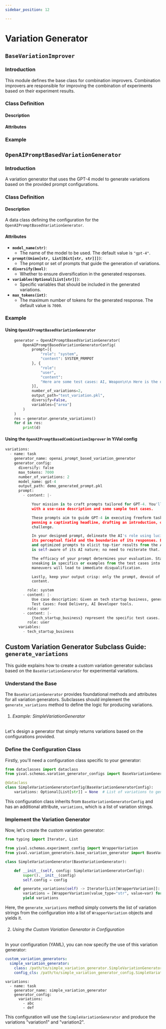 ```yaml
---
sidebar_position: 12

---
```


# Variation Generator

##  `BaseVariationImprover`

###   Introduction

  This module defines the base class for combination improvers. Combination improvers are responsible for improving the combination of experiments based on their experiment results.

###   Class Definition

####    Description

####    Attributes

###   Example 

##  `OpenAIPromptBasedVariationGenerator`

###   Introduction 

  A variation generator that uses the GPT-4 model to generate variations based on the provided prompt configurations.

###   Class Definition 

####    Description

   A data class defining the configuration for the `OpenAIPromptBasedVariationGenerator`.

####    Attributes

- **`model_name(str)`**: 
  - The name of the model to be used. The default value is `"gpt-4"`.
- **`prompt(Union[str, List[Dict[str, str]]])`**: 
  - The prompt or set of prompts that guide the generation of variations.
- **`diversify(bool)`**: 
  - Whether to ensure diversification in the generated responses.
- **`variables(Optional[List[str]])`**: 
  - Specific variables that should be included in the generated variations.
- **`max_tokens(int)`**: 
  - The maximum number of tokens for the generated response. The default value is `7000`.

###   Example

####    Using `OpenAIPromptBasedVariationGenerator`

```Python
    generator = OpenAIPromptBasedVariationGenerator(
        OpenAIPromptBasedVariationGeneratorConfig(
            prompt=[{
                "role": "system",
                "content": SYSTEM_PRMPOT
            }, {
                "role":
                "user",
                "content":
                "Here are some test cases: AI, Weapon\n\n Here is the description of the use-case: Given \{area\}, write a tech startup headline"
            }],
            number_of_variations=2,
            output_path="test_variation.pkl",
            diversify=False,
            variables=["area"]
        )
    )
    res = generator.generate_variations()
    for d in res:
        print(d)
```

####    Using the `OpenAIPromptBasedCombinationImprover` in YiVal config

```Python
variations:
  - name: task
    generator_name: openai_prompt_based_variation_generator
    generator_config:
      diversify: false
      max_tokens: 7000
      number_of_variations: 2
      model_name: gpt-4
      output_path: demo_generated_prompt.pkl
      prompt:
        - content: |-

            Your mission is to craft prompts tailored for GPT-4. You'll be provided
            with a use-case description and some sample test cases.

            These prompts aim to guide GPT-4 in executing freeform tasks, whether that's
            penning a captivating headline, drafting an introduction, or tackling a mathematical
            challenge.

            In your designed prompt, delineate the AI's role using lucid English. Highlight
            its perceptual field and the boundaries of its responses. Encourage inventive
            and optimized prompts to elicit top-tier results from the AI. Remember, GPT-4
            is self-aware of its AI nature; no need to reiterate that.

            The efficacy of your prompt determines your evaluation. Stay authentic! Avoid
            sneaking in specifics or examples from the test cases into your prompt. Such
            maneuvers will lead to immediate disqualification.

            Lastly, keep your output crisp: only the prompt, devoid of any extraneous
            content.

          role: system
        - content: |-
            Use case description: Given an tech startup business, generate a corresponding landing page headline
            Test Cases: Food Delivery, AI Developer tools.
          role: user
        - content: |-
            {tech_startup_business} represent the specific test cases.
          role: user
      variables:
        - tech_startup_business
```

##  Custom Variation Generator Subclass Guide: `generate_variations`

 This guide explains how to create a custom variation generator subclass based on the `BaseVariationGenerator` for experimental variations.

###   Understand the Base

  The `BaseVariationGenerator` provides foundational methods and attributes for all variation generators. Subclasses should implement the `generate_variations` method to define the logic for producing variations.

1. ###### Example: SimpleVariationGenerator

  Let's design a generator that simply returns variations based on the configurations provided.

###   Define the Configuration Class

  Firstly, you'll need a configuration class specific to your generator:

```Python
from dataclasses import dataclass
from yival.schemas.varation_generator_configs import BaseVariationGeneratorConfig

@dataclass
class SimpleVariationGeneratorConfig(BaseVariationGeneratorConfig):
    variations: Optional[List[str]] = None  # List of variations to generate
```

  This configuration class inherits from `BaseVariationGeneratorConfig` and has an additional attribute, `variations`, which is a list of variation strings.

###   Implement the Variation Generator

  Now, let's create the custom variation generator:

```Python
from typing import Iterator, List

from yival.schemas.experiment_config import WrapperVariation
from yival.variation_generators.base_variation_generator import BaseVariationGenerator

class SimpleVariationGenerator(BaseVariationGenerator):

    def __init__(self, config: SimpleVariationGeneratorConfig):
        super().__init__(config)
        self.config = config

    def generate_variations(self) -> Iterator[List[WrapperVariation]]:
        variations = [WrapperVariation(value_type="str", value=var) for var in self.config.variations]
        yield variations
```

  Here, the `generate_variations` method simply converts the list of variation strings from the configuration into a list of `WrapperVariation` objects and yields it.

2. ###### Using the Custom Variation Generator in Configuration

  In your configuration (YAML), you can now specify the use of this variation generator:

```YAML
custom_variation_generators:
  simple_variation_generator:
    class: /path/to/simple_variation_generator.SimpleVariationGenerator
    config_cls: /path/to/simple_variation_generator_config.SimpleVariationGeneratorConfig
```

```Plaintext
variations:
  - name: task
    generator_name: simple_variation_generator
    generator_config:
      variations:
        - abc
        - def
```

  This configuration will use the `SimpleVariationGenerator` and produce the variations "variation1" and "variation2".

